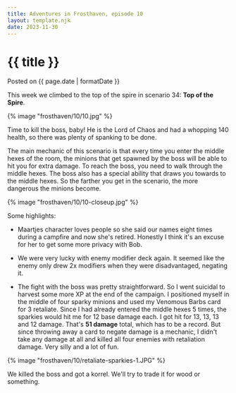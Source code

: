 ```yaml
---
title: Adventures in Frosthaven, episode 10
layout: template.njk
date: 2023-11-30
---
```


<div class="post-header">
    <h1 class="post-title">{{ title }}</h1>
    <p class="post-metadata">Posted on {{ page.date | formatDate }}</p>
</div>

This week we climbed to the top of the spire in scenario 34: **Top of the Spire**.

{% image "frosthaven/10/10.jpg" %}

Time to kill the boss, baby! He is the Lord of Chaos and had a whopping 140 health, so there was plenty of spanking to be done.

The main mechanic of this scenario is that every time you enter the middle hexes of the room, the minions that get spawned by the boss will be able to hit you for extra damage. To reach the boss, you need to walk through the middle hexes. The boss also has a special ability that draws you towards to the middle hexes. So the farther you get in the scenario, the more dangerous the minions become.

{% image "frosthaven/10/10-closeup.jpg" %}

Some highlights:

- Maartjes character loves people so she said our names eight times during a campfire and now she's retired. Honestly I think it's an excuse for her to get some more privacy with Bob.

- We were very lucky with enemy modifier deck again. It seemed like the enemy only drew 2x modifiers when they were disadvantaged, negating it.  

- The fight with the boss was pretty straightforward. So I went suicidal to harvest some more XP at the end of the campaign. I positioned myself in the middle of four sparky minions and used my Venomous Barbs card for 3 retaliate. Since I had already entered the middle hexes 5 times, the sparkies would hit me for 12 base damage each. I got hit for 13, 13, 13 and 12 damage. That's **51 damage** total, which has to be a record. But since throwing away a card to negate damage is a mechanic, I didn't take any damage at all and killed all four enemies with retaliation damage. Very silly and a lot of fun. 

{% image "frosthaven/10/retaliate-sparkies-1.JPG" %}

We killed the boss and got a korrel. We'll try to trade it for wood or something.
